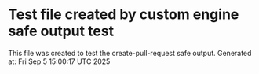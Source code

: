 # Test file created by custom engine safe output test
This file was created to test the create-pull-request safe output.
Generated at: Fri Sep  5 15:00:17 UTC 2025

